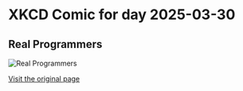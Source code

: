 
# XKCD Comic for day 2025-03-30

## Real Programmers

![Real Programmers](https://imgs.xkcd.com/comics/real_programmers.png "Real programmers set the universal constants at the start such that the universe evolves to contain the disk with the data they want.")

[Visit the original page](https://xkcd.com/378/)
